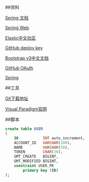 ##资料

[Spring 文档](https://spring.io/guides)

[Spring Web](https://spring.io/guides/gs/serving-web-content/)

[Elastic中文社区](https://elasticsearch.cn/explore)

[GitHub deploy key](https://developer.github.com/v3/guides/managing-deploy-keys/#deploy-keys)

[Bootstrap v3中文文档](https://v3.bootcss.com/getting-started/)

[GitHub OAuth](https://developer.github.com/apps/building-oauth-apps/creating-an-oauth-app/)

[Spring](https://docs.spring.io/spring-boot/docs/2.0.0.RC1/reference/htmlsingle/#boot-features-embedded-database-support)

##工具

[Git下载地址](https://git-scm.com/download)

[Visual Paradigm官网](https://www.visual-paradigm.com)

##脚本

```sql
create table USER
(
    ID           INT auto_increment,
    ACCOUNT_ID   VARCHAR(100),
    NAME         VARCHAR(50),
    TOKEN        CHAR(36),
    GMT_CREATE   BIGINT,
    GMT_MODIFIED BIGINT,
    constraint USER_PK
        primary key (ID)
);


```
